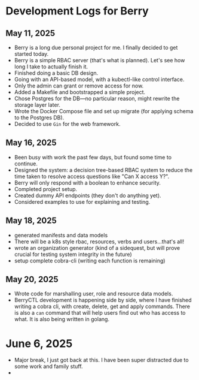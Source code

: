 # Development Logs for Berry

## May 11, 2025

- Berry is a long due personal project for me. I finally decided to get started today.
- Berry is a simple RBAC server (that's what is planned). Let's see how long I take to actually finish it.
- Finished doing a basic DB design.
- Going with an API-based model, with a kubectl-like control interface.
- Only the admin can grant or remove access for now.
- Added a Makefile and bootstrapped a simple project.
- Chose Postgres for the DB—no particular reason, might rewrite the storage layer later.
- Wrote the Docker Compose file and set up migrate (for applying schema to the Postgres DB).
- Decided to use `Gin` for the web framework.

## May 16, 2025

- Been busy with work the past few days, but found some time to continue.
- Designed the system: a decision tree-based RBAC system to reduce the time taken to resolve access questions like "Can X access Y?".
- Berry will only respond with a boolean to enhance security.
- Completed project setup.
- Created dummy API endpoints (they don't do anything yet).
- Considered examples to use for explaining and testing.

## May 18, 2025

- generated manifests and data models
- There will be a k8s style rbac, resources, verbs and users...that's all!
- wrote an organization generator (kind of a sidequest, but will prove crucial for testing system integrity in the future)
- setup complete cobra-cli (writing each function is remaining)

## May 20, 2025

- Wrote code for marshalling user, role and resource data models. 
- BerryCTL development is happening side by side, where I have finished writing a cobra cli, with create, delete, get and apply commands. There is also a `can` command that will help users find out who has access to what. It is also being written in golang.

# June 6, 2025

- Major break, I just got back at this. I have been super distracted due to some work and family stuff.
- 